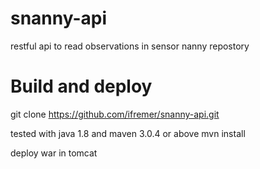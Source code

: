 # snanny-api
restful api to read observations in sensor nanny repostory

# Build and deploy
git clone https://github.com/ifremer/snanny-api.git

tested with java 1.8 and maven 3.0.4 or above
mvn install

deploy war in tomcat
